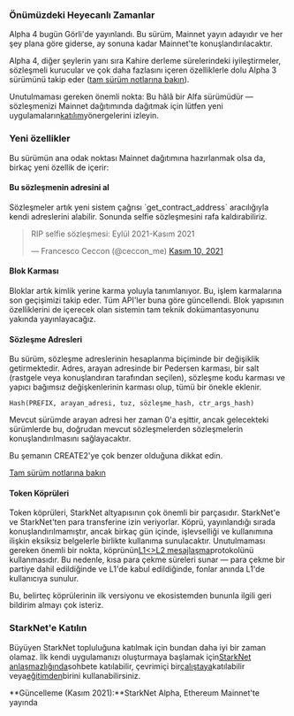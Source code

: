 ### Önümüzdeki Heyecanlı Zamanlar

Alpha 4 bugün Görli'de yayınlandı. Bu sürüm, Mainnet yayın adayıdır ve her şey plana göre giderse, ay sonuna kadar Mainnet'te konuşlandırılacaktır.

Alpha 4, diğer şeylerin yanı sıra Kahire derleme sürelerindeki iyileştirmeler, sözleşmeli kurucular ve çok daha fazlasını içeren özelliklerle dolu Alpha 3 sürümünü takip eder ([tam sürüm notlarına bakın](https://github.com/starkware-libs/cairo-lang/releases/tag/v0.5.0)).

Unutulmaması gereken önemli nokta: Bu hâlâ bir Alfa sürümüdür — sözleşmenizi Mainnet dağıtımında dağıtmak için lütfen yeni uygulamaların[katılım](https://forms.reform.app/starkware/SN-Alpha-Contract-Deployment/l894lu)yönergelerini izleyin.

### Yeni özellikler

Bu sürümün ana odak noktası Mainnet dağıtımına hazırlanmak olsa da, birkaç yeni özellik de içerir:

#### Bu sözleşmenin adresini al

Sözleşmeler artık yeni sistem çağrısı \`get_contract_address\` aracılığıyla kendi adreslerini alabilir. Sonunda selfie sözleşmesini rafa kaldırabiliriz.

<blockquote class="twitter-tweet"><p lang="en" dir="ltr">RIP selfie sözleşmesi: Eylül 2021-Kasım 2021</p>&mdash; Francesco Ceccon (@ceccon_me) <a href="https://twitter.com/ceccon_me/status/1458410251078836227?ref_src=twsrc%5Etfw">Kasım 10, 2021</a></blockquote> <script async src="https://platform.twitter.com/widgets.js" charset="utf-8"></script>

#### Blok Karması

Bloklar artık kimlik yerine karma yoluyla tanımlanıyor. Bu, işlem karmalarına son geçişimizi takip eder. Tüm API'ler buna göre güncellendi. Blok yapısının özelliklerini de içerecek olan sistemin tam teknik dokümantasyonunu yakında yayınlayacağız.

#### Sözleşme Adresleri

Bu sürüm, sözleşme adreslerinin hesaplanma biçiminde bir değişiklik getirmektedir. Adres, arayan adresinde bir Pedersen karması, bir salt (rastgele veya konuşlandıran tarafından seçilen), sözleşme kodu karması ve yapıcı bağımsız değişkenlerinin karması olup, tümü bir önekle eklenir.

```
Hash(PREFIX, arayan_adresi, tuz, sözleşme_hash, ctr_args_hash)
```

Mevcut sürümde arayan adresi her zaman 0'a eşittir, ancak gelecekteki sürümlerde bu, doğrudan mevcut sözleşmelerden sözleşmelerin konuşlandırılmasını sağlayacaktır.

Bu şemanın CREATE2'ye çok benzer olduğuna dikkat edin.

[Tam sürüm notlarına bakın](https://github.com/starkware-libs/cairo-lang/releases/tag/v0.6.0)

#### Token Köprüleri

Token köprüleri, StarkNet altyapısının çok önemli bir parçasıdır. StarkNet'e ve StarkNet'ten para transferine izin veriyorlar. Köprü, yayınlandığı sırada konuşlandırılmamıştır, ancak birkaç gün içinde, işlevselliği ve kullanımına ilişkin eksiksiz belgelerle birlikte kullanıma sunulacaktır. Unutulmaması gereken önemli bir nokta, köprünün[L1<>L2 mesajlaşma](https://www.cairo-lang.org/docs/hello_starknet/l1l2.html)protokolünü kullanmasıdır. Bu nedenle, kısa para çekme süreleri sunar — para çekme bir partiye dahil edildiğinde ve L1'de kabul edildiğinde, fonlar anında L1'de kullanıcıya sunulur.

Bu, belirteç köprülerinin ilk versiyonu ve ekosistemden bununla ilgili geri bildirim almayı çok isteriz.

### StarkNet'e Katılın

Büyüyen StarkNet topluluğuna katılmak için bundan daha iyi bir zaman olamaz. İlk kendi uygulamanızı oluşturmaya başlamak için[StarkNet anlaşmazlığında](https://discord.gg/uJ9HZTUk2Y)sohbete katılabilir, çevrimiçi bir[çalıştaya](https://forms.reform.app/starkware/join-a-starknet-workshop/2ma1x8)katılabilir veya[eğitimden](https://www.cairo-lang.org/docs/hello_starknet/index.html)birini kullanabilirsiniz.

**Güncelleme (Kasım 2021):**StarkNet Alpha, Ethereum Mainnet'te yayında